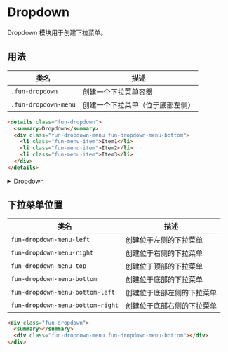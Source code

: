 # Dropdown

Dropdown 模块用于创建下拉菜单。

## 用法

| 类名                 | 描述                             |
| -------------------- | -------------------------------- |
| `.fun-dropdown`      | 创建一个下拉菜单容器             |
| `.fun-dropdown-menu` | 创建一个下拉菜单（位于底部左侧） |

```html
<details class="fun-dropdown">
  <summary>Dropdown</summary>
  <div class="fun-dropdown-menu fun-dropdown-menu-bottom">
    <li class="fun-menu-item">Item1</li>
    <li class="fun-menu-item">Item2</li>
    <li class="fun-menu-item">Item3</li>
  </div>
</details>
```

<details class="fun-dropdown">
  <summary>
  <span class="fun-button fun-button-contained">Dropdown</span>
  </summary>
  <div class="fun-dropdown-menu fun-dropdown-menu-bottom">
    <li class="fun-menu-item">Item1</li>
    <li class="fun-menu-item">Item2</li>
    <li class="fun-menu-item">Item3</li>
  </div>
</details>

## 下拉菜单位置

| 类名                             | 描述                       |
| -------------------------------- | -------------------------- |
| `fun-dropdown-menu-left`         | 创建位于左侧的下拉菜单     |
| `fun-dropdown-menu-right`        | 创建位于右侧的下拉菜单     |
| `fun-dropdown-menu-top`          | 创建位于顶部的下拉菜单     |
| `fun-dropdown-menu-bottom`       | 创建位于底部的下拉菜单     |
| `fun-dropdown-menu-bottom-left`  | 创建位于底部左侧的下拉菜单 |
| `fun-dropdown-menu-bottom-right` | 创建位于底部右侧的下拉菜单 |

```html
<div class="fun-dropdown">
  <summary></summary>
  <div class="fun-dropdown-menu fun-dropdown-menu-bottom"></div>
</div>
```
